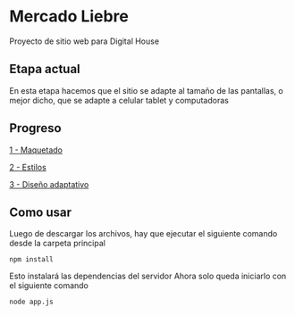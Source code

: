 # Mercado Liebre

Proyecto de sitio web para Digital House

## Etapa actual

En esta etapa hacemos que el sitio se adapte al tamaño de las pantallas, o mejor dicho, que se adapte a celular tablet y computadoras

## Progreso

[1 - Maquetado](https://github.com/Hexanima/MercadoLiebre-1-Maquetado)

[2 - Estilos](https://github.com/Hexanima/MercadoLiebre-2-Estilos)

[3 - Diseño adaptativo](https://github.com/Hexanima/MercadoLiebre-3-Adaptativo)

## Como usar

Luego de descargar los archivos, hay que ejecutar el siguiente comando desde la carpeta principal

```console
npm install
```
Esto instalará las dependencias del servidor
Ahora solo queda iniciarlo con el siguiente comando

```console
node app.js
```
